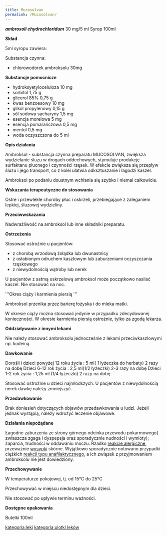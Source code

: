 ```yaml
---
title: Mucosolvan
permalink: /Mucosolvan/
---
```


***ambroxoli chydrochloridum*** 30 mg/5 ml
Syrop 100ml

**Skład**

5ml syropu zawiera:

Substancja czynna:

-   chlorowodorek ambroksolu 30mg

**Substancje pomocnicze**

-   hydroksyetyloceluloza 10 mg
-   sorbitol 1,75 g
-   glicerol 85% 0,75 g
-   kwas benzoesowy 10 mg
-   glikol propylenowy 0,15 g
-   sól sodowa sacharyny 1,5 mg
-   esencja morelowa 5 mg
-   esencja pomarańczowa 0,5 mg
-   mentol 0,5 mg
-   woda oczyszczona do 5 ml

**Opis działania**

Ambroksol - substancja czynna preparatu MUCOSOLVAN, zwiększa wydzielanie śluzu w drogach oddechowych, stymuluje produkcję surfaktanu płucnego i czynności rzęsek. W efekcie zwiększa się przepływ śluzu i jego transport, co z kolei ułatwia odksztuszanie i łagodzi kaszel.

Ambroksol po podaniu doustnym wchłania się szybko i niemal całkowicie.

**Wskazania terapeutyczne do stosowania**

Ostre i przewlekłe choroby płuc i oskrzeli, przebiegające z zaleganiem lepkiej, śluzowej wydzieliny.

**Przeciwwskazania**

Nadwrażliwość na ambroksol lub inne składniki preparatu.

**Ostrzeżenia**

Stosować ostrożnie u pacjentów:

-   z chorobą wrzodową żołądka lub dwunastnicy
-   z osłabionym odruchem kaszlowym lub zaburzeniami oczyszczania rzęskowego
-   z niewydolnością wątroby lub nerek

U pacjentów z astmą oskrzelową ambroksol może początkowo nasilać kaszel. Nie stosować na noc.

'''Okres ciąży i karmienia piersią '''

Ambroksol przenika przez barierę łożyska i do mleka matki.

W okresie ciąży można stosować jedynie w przypadku zdecydowanej konieczności. W okresie karmienia piersią ostrożnie, tylko za zgodą lekarza.

**Oddziaływanie z innymi lekami**

Nie należy stosować ambroksolu jednocześnie z lekami przeciwkaszlowymi np. kodeiną.

**Dawkowanie**

Dorośli i dzieci powyżej 12 roku życia : 5 ml( 1 łyżeczka do herbaty) 2 razy na dobę
Dzieci 6-12 rok życia : 2,5 ml(1/2 łyżeczki) 2-3 razy na dobę
Dzieci 1-2 rok życia : 1,25 ml (1/4 łyżeczki) 2 razy na dobę

Stosować ostrożnie u dzieci najmłodszych. U pacjentów z niewydolnością nerek dawkę należy zmniejszyć.

**Przedawkowanie**

Brak doniesień dotyczących objawów przedawkowania u ludzi. Jeżeli jednak wystąpią, należy wdrożyć leczenie objawowe.

**Działania niepożądane**

Łagodne zaburzenia ze strony górnego odcinka przewodu pokarmowego( zwłaszcza zgaga i dyspepsja oraz sporadycznie nudności i wymioty); zaparcia, trudności w oddawaniu moczu. Rzadko [reakcje alergiczne](/reakcja_alergiczna "wikilink"), przeważnie [wysypki](/wysypka "wikilink") skórne. Wyjątkowo sporadycznie notowano przypadki ciężkich [reakcji typu anafilaktycznego](/wstrząs_anafilaktyczny "wikilink"), a ich związek z przyjmowaniem ambroksolu nie jest dowiedziony.

**Przechowywanie**

W temperaturze pokojowej, tj. od 15°C do 25°C

Przechowywać w miejscu niedostępnym dla dzieci.

Nie stosować po upływie terminu ważności.

**Dostępne opakowania**

Butelki 100ml

[kategoria:leki](/kategoria:leki "wikilink") [kategoria:ulotki leków](/kategoria:ulotki_leków "wikilink")